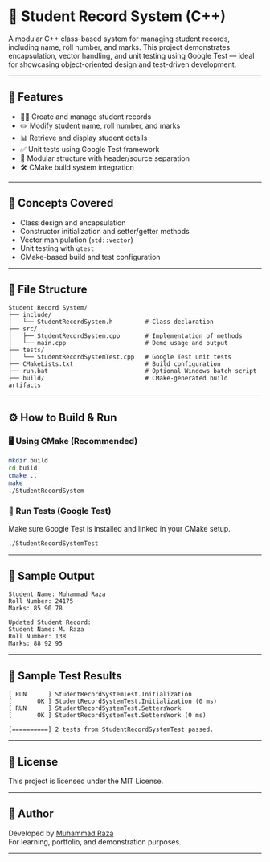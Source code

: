 # 🧾 Student Record System (C++)

A modular C++ class-based system for managing student records, including name, roll number, and marks. This project demonstrates encapsulation, vector handling, and unit testing using Google Test — ideal for showcasing object-oriented design and test-driven development.

---

## 🚀 Features

- 🧑‍🎓 Create and manage student records
- ✏️ Modify student name, roll number, and marks
- 📊 Retrieve and display student details
- ✅ Unit tests using Google Test framework
- 🧩 Modular structure with header/source separation
- 🛠️ CMake build system integration

---

## 🧠 Concepts Covered

- Class design and encapsulation
- Constructor initialization and setter/getter methods
- Vector manipulation (`std::vector`)
- Unit testing with `gtest`
- CMake-based build and test configuration

---

## 📂 File Structure

```
Student Record System/
├── include/
│   └── StudentRecordSystem.h         # Class declaration
├── src/
│   ├── StudentRecordSystem.cpp       # Implementation of methods
│   └── main.cpp                      # Demo usage and output
├── tests/
│   └── StudentRecordSystemTest.cpp   # Google Test unit tests
├── CMakeLists.txt                    # Build configuration
├── run.bat                           # Optional Windows batch script
├── build/                            # CMake-generated build artifacts
```

---

## ⚙️ How to Build & Run

### 🖥️ Using CMake (Recommended)

```bash
mkdir build
cd build
cmake ..
make
./StudentRecordSystem
```

### 🧪 Run Tests (Google Test)

Make sure Google Test is installed and linked in your CMake setup.

```bash
./StudentRecordSystemTest
```

---

## 📝 Sample Output

```
Student Name: Muhammad Raza
Roll Number: 24175
Marks: 85 90 78 

Updated Student Record:
Student Name: M. Raza
Roll Number: 138
Marks: 88 92 95
```

---

## 🧪 Sample Test Results

```
[ RUN      ] StudentRecordSystemTest.Initialization
[       OK ] StudentRecordSystemTest.Initialization (0 ms)
[ RUN      ] StudentRecordSystemTest.SettersWork
[       OK ] StudentRecordSystemTest.SettersWork (0 ms)

[==========] 2 tests from StudentRecordSystemTest passed.
```

---

## 📄 License

This project is licensed under the MIT License.

---

## 🙌 Author

Developed by [Muhammad Raza](https://github.com/RazaJavaid2004)  
For learning, portfolio, and demonstration purposes.

---
